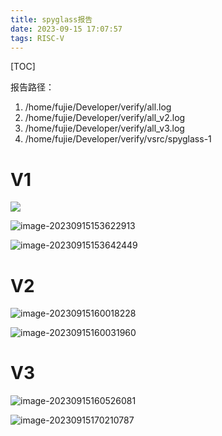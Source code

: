 ```yaml
---
title: spyglass报告
date: 2023-09-15 17:07:57
tags: RISC-V
---
```



[TOC]

报告路径：

1. /home/fujie/Developer/verify/all.log
2. /home/fujie/Developer/verify/all_v2.log
3. /home/fujie/Developer/verify/all_v3.log
4. /home/fujie/Developer/verify/vsrc/spyglass-1

# V1

![](https://s2.loli.net/2023/09/15/1oYaNBVTfwu5dzh.png)

![image-20230915153622913](../../../../../../Pictures/Typora/image-20230915153622913.png)

![image-20230915153642449](../../../../../../Pictures/Typora/image-20230915153642449.png)

# V2

![image-20230915160018228](../../../../../../Pictures/Typora/image-20230915160018228.png)

![image-20230915160031960](../../../../../../Pictures/Typora/image-20230915160031960.png)

# V3

![image-20230915160526081](../../../../../../Pictures/Typora/image-20230915160526081.png)

![image-20230915170210787](../../../../../../Pictures/Typora/image-20230915170210787.png)
